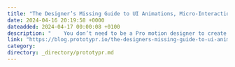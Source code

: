 ```yaml
---
title: "The Designer’s Missing Guide to UI Animations, Micro-Interactions and Modern Tools"
date: 2024-04-16 20:19:58 +0000
dateadded: 2024-04-17 00:00:08 +0100
description: "    You don’t need to be a Pro motion designer to create incredible UI animations. Here’s everything you need to know!  Continue reading on Prototypr »  "
link: "https://blog.prototypr.io/the-designers-missing-guide-to-ui-animations-micro-interactions-and-modern-tools-73b6e02f2a49?source=rss----eb297ea1161a---4"
category:
directory: _directory/prototypr.md
---
```


